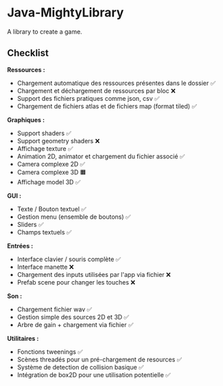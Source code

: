 # Java-MightyLibrary
A library to create a game.

## Checklist 

**Ressources :**
- Chargement automatique des ressources présentes dans le dossier ✅
- Chargement et déchargement de ressources par bloc ❌
- Support des fichiers pratiques comme json, csv ✅
- Chargement de fichiers atlas et de fichiers map (format tiled) ✅

**Graphiques :**
- Support shaders ✅
- Support geometry shaders ❌
- Affichage texture ✅
- Animation 2D, animator et chargement du fichier associé ✅
- Camera complexe 2D ✅
- Camera complexe 3D 🟧
- Affichage model 3D ✅

**GUI :**
- Texte / Bouton textuel ✅
- Gestion menu (ensemble de boutons) ✅
- Sliders ✅
- Champs textuels ✅

**Entrées :**
- Interface clavier / souris complète ✅
- Interface manette ❌
- Chargement des inputs utilisées par l'app via fichier ❌
- Prefab scene pour changer les touches ❌

**Son :**
- Chargement fichier wav ✅
- Gestion simple des sources 2D et 3D ✅
- Arbre de gain + chargement via fichier ✅

**Utilitaires :**
- Fonctions tweenings ✅
- Scènes threadés pour un pré-chargement de resources ✅
- Système de detection de collision basique ✅
- Intégration de box2D pour une utilisation potentielle ✅
